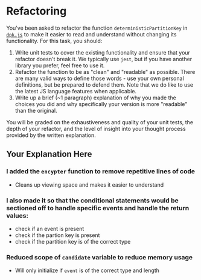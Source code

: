 # Refactoring

You've been asked to refactor the function `deterministicPartitionKey` in [`dpk.js`](dpk.js) to make it easier to read and understand without changing its functionality. For this task, you should:

1. Write unit tests to cover the existing functionality and ensure that your refactor doesn't break it. We typically use `jest`, but if you have another library you prefer, feel free to use it.
2. Refactor the function to be as "clean" and "readable" as possible. There are many valid ways to define those words - use your own personal definitions, but be prepared to defend them. Note that we do like to use the latest JS language features when applicable.
3. Write up a brief (~1 paragraph) explanation of why you made the choices you did and why specifically your version is more "readable" than the original.

You will be graded on the exhaustiveness and quality of your unit tests, the depth of your refactor, and the level of insight into your thought process provided by the written explanation.

## Your Explanation Here

### I added the `encypter` function to remove repetitive lines of code
  * Cleans up viewing space and makes it easier to understand
### I also made it so that the conditional statements would be sectioned off to handle specific events and handle the return values:
  * check if an event is present
  * check if the partion key is present
  * check if the partition key is of the correct type
### Reduced scope of `candidate` variable to reduce memory usage
  * Will only initialize if `event` is of the correct type and length
